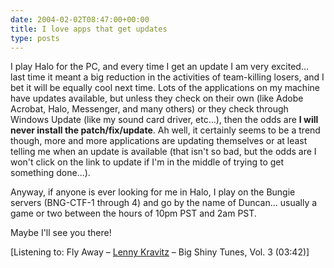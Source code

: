```yaml
---
date: 2004-02-02T08:47:00+00:00
title: I love apps that get updates
type: posts
---
```

I play Halo for the PC, and every time I get an update I am very excited... last time it meant a big reduction in the activities of team-killing losers, and I bet it will be equally cool next time. Lots of the applications on my machine have updates available, but unless they check on their own (like Adobe Acrobat, Halo, Messenger, and many others) or they check through Windows Update (like my sound card driver, etc...), then the odds are **I will never install the patch/fix/update**. Ah well, it certainly seems to be a trend though, more and more applications are updating themselves or at least telling me when an update is available (that isn't so bad, but the odds are I won't click on the link to update if I'm in the middle of trying to get something done...).

Anyway, if anyone is ever looking for me in Halo, I play on the Bungie servers (BNG-CTF-1 through 4) and go by the name of Duncan... usually a game or two between the hours of 10pm PST and 2am PST.

Maybe I'll see you there!


  [Listening to: Fly Away – [Lenny Kravitz](http://www.windowsmedia.com/mg/search.asp?srch=Lenny+Kravitz) – Big Shiny Tunes, Vol. 3 (03:42)]
